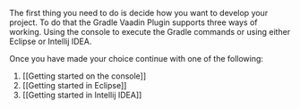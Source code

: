 The first thing you need to do is decide how you want to develop your project. To do that the Gradle Vaadin Plugin supports three ways of working. Using the console to execute the Gradle commands or using either Eclipse or Intellij IDEA.

Once you have made your choice continue with one of the following:

1. [[Getting started on the console]]
1. [[Getting started in Eclipse]]
1. [[Getting started in Intellij IDEA]]

